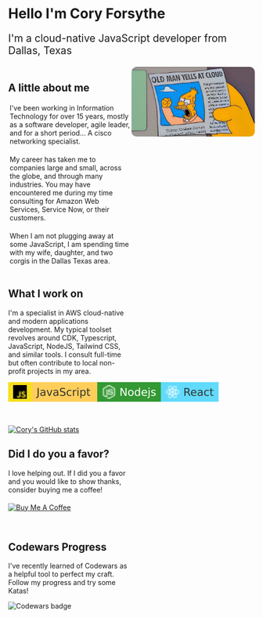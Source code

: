 # Hello I'm Cory Forsythe
<p style="font-size:1.5em;">I'm a cloud-native JavaScript developer from Dallas, Texas</p>
<div style="width:100%; display:block;">
<div style="width:50%; display:inline-block; vertical-align:top;">
<h2>A little about me </h2>
<p style="padding:3px;">I've been working in Information Technology for over 15 years, mostly as a software developer, agile leader, and for a short period... A cisco networking specialist.
</p>
<p style="padding:3px;">
My career has taken me to companies large and small, across the globe, and through many industries. You may have encountered me during my time consulting for Amazon Web Services, Service Now, or their customers.
</p>
<p style="padding:3px;">
When I am not plugging away at some JavaScript, I am spending time with my wife, daughter, and two corgis in the Dallas Texas area.
</p>
</div><div style="width:50%;display:inline-block;"><img style="border-radius:10px;" src="omyac.jpg"/></div>
</div>

<div style="max-width:50%;">
<h2>What I work on</h2>

I'm a specialist in AWS cloud-native and modern applications development. My typical toolset revolves around CDK, Typescript, JavaScript, NodeJS, Tailwind CSS, and similar tools.  I consult full-time but often contribute to local non-profit projects in my area.
<div style="display:flex;justify-content:space-evenly" > 
<img src="js.svg">
<img src="nodejs.svg">
<img src="react.svg">
</div>
<br/>
<br/>

[![Cory's GitHub stats](https://github-readme-stats.vercel.app/api?username=coryforsythe)](https://github.com/coryforsythe/github-readme-stats)


<h2>Did I do you a favor?</h2>
I love helping out. If I did you a favor and you would like to show thanks, consider buying me a coffee!  

<a href="https://www.buymeacoffee.com/coryforsythe" target="_blank"><img style="margin-top:5px;" src="https://cdn.buymeacoffee.com/buttons/default-orange.png" alt="Buy Me A Coffee" height="41" width="174"></a>

<br/>
<h2>Codewars Progress</h2>
I've recently learned of Codewars as a helpful tool to perfect my craft.  Follow my progress and try some Katas!

![Codewars badge](https://www.codewars.com/users/coryforsythe/badges/large)
</div>
